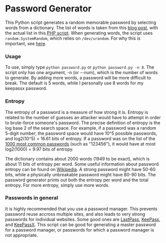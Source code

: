 # Password Generator

This Python script generates a random memorable password by selecting words from a dictionary.
The list of words is taken from this [blog post](http://preshing.com/20110811/xkcd-password-generator/), with the actual list in this [PHP script](http://preshing.com/files/xkcd_pw.js.php).
When generating words, the script uses `random.SystemRandom`, which relies on `/dev/urandom`.
For why this is important, see [here](http://sockpuppet.org/blog/2014/02/25/safely-generate-random-numbers/).

### Usage

To use, simply type `python password.py` or `python password.py -n 8`.
The script only has one argument, -n (or --num), which is the number of words to generate.
By adding more words, a password will be more difficult to break.
The default is 5 words, while I personally use 8 words for my keepassx password.

### Entropy

The entropy of a password is a measure of how strong it is.
Entropy is related to the number of guesses an attacker would have to attempt in order to brute-force someone's password.
The precise definition of entropy is the log base 2 of the search space.
For example, if a password was a random 5-digit number, the password space would have 10^5 possible passwords, and log2(10^5) = 16.61 bits of entropy.
If a password was on the list of the [1000 most common passwords](http://www.passwordrandom.com/most-popular-passwords) (such as "123456"), it would have at most log2(1000) = 9.97 bits of entropy.

The dictionary contains about 2000 words (1949 to be exact), which is about 11 bits of entropy per word.
Some useful information about password entropy can be found on [Wikipedia](https://en.wikipedia.org/wiki/Password_strength#Required_bits_of_entropy).
A strong password might have 50-60 bits, while a physically unbreakable password might have 80-90 bits.
The password generator prints out both the entropy per word and the total entropy.
For more entropy, simply use more words.

### Passwords in general

It is highly recommended that you use a password manager.
This prevents password reuse accross multiple sites, and also leads to very strong passwords for individual websites.
Some good ones are [LastPass](https://lastpass.com/), [KeePass](http://keepass.info/), and [KeePassX](https://www.keepassx.org/).
This script can be good for generating a master password for a password manager, or passwords for which a password manager is not appropriate.
